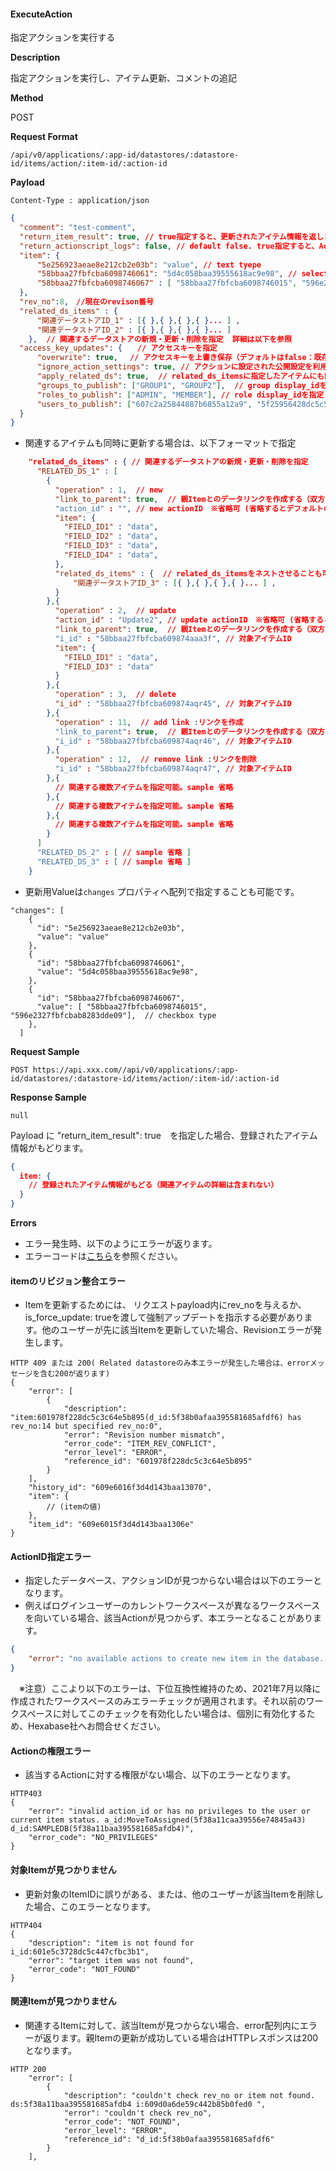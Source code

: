 
#### ExecuteAction

指定アクションを実行する

**Description**

指定アクションを実行し、アイテム更新、コメントの追記

**Method**

POST

**Request Format**

```text
/api/v0/applications/:app-id/datastores/:datastore-id/items/action/:item-id/:action-id
```

**Payload**

`Content-Type : application/json`

```json
{
  "comment": "test-comment",
  "return_item_result": true, // true指定すると、更新されたアイテム情報を返します
  "return_actionscript_logs": false, // default false. true指定すると、ActionScript実行ログを返却します
  "item": {
      "5e256923aeae8e212cb2e03b": "value", // text tyepe
      "58bbaa27fbfcba6098746061": "5d4c058baa39555618ac9e98", // select type
      "58bbaa27fbfcba6098746067" : [ "58bbaa27fbfcba6098746015", "596e2327fbfcbab8283dde09"]  // checkbox type
  },
  "rev_no":8,　//現在のrevison番号
  "related_ds_items" : {
      "関連データストアID_1" : [{ },{ },{ },{ }... ] ,
      "関連データストアID_2" : [{ },{ },{ },{ }... ] 
    },  // 関連するデータストアの新規・更新・削除を指定  詳細は以下を参照
  "access_key_updates": {　　// アクセスキーを指定
      "overwrite": true,　 // アクセスキーを上書き保存（デフォルトはfalse：既存のキーに追加する）
      "ignore_action_settings": true, // アクションに設定された公開設定を利用しない（このPayloadで指定したキーのみを付与する）
      "apply_related_ds": true,  // related_ds_itemsに指定したアイテムにも同様の設定を利用する
      "groups_to_publish": ["GROUP1", "GROUP2"],  // group display_idを指定（実行ユーザが保持するキーのみ指定可能）
      "roles_to_publish": ["ADMIN", "MEMBER"], // role display_idを指定（実行ユーザが保持するキーのみ指定可能）
      "users_to_publish": ["607c2a25844887b6855a12a9", "5f25956428dc5c55b463bc77" ] // user_idを指定（ワークスペース内に存在するuser_idを指定可能）
  }
}
```

* 関連するアイテムも同時に更新する場合は、以下フォーマットで指定
```json
    "related_ds_items" : { // 関連するデータストアの新規・更新・削除を指定
      "RELATED_DS_1" : [
        {
          "operation" : 1,  // new
          "link_to_parent": true,  // 親Itemとのデータリンクを作成する（双方のリンクが作成される） default: false(親→指定したi_idへのリンクのみ)
          "action_id" : "", // new actionID　※省略可 (省略するとデフォルトの新規アクションが利用される)
          "item": {
            "FIELD_ID1" : "data",
            "FIELD_ID2" : "data",
            "FIELD_ID3" : "data",
            "FIELD_ID4" : "data",
          },
          "related_ds_items" : {  // related_ds_itemsをネストさせることも可能。（同一Datastoreの複数ネストさせることは不可）
              "関連データストアID_3" : [{ },{ },{ },{ }... ] ,
          }
        },{
          "operation" : 2,  // update
          "action_id" : "Update2", // update actionID　※省略可 (省略するとデフォルトの更新アクションが利用される)
          "link_to_parent": true,  // 親Itemとのデータリンクを作成する（双方のリンクが作成される） default: false(親→指定したi_idへのリンクのみ)
          "i_id" : "58bbaa27fbfcba609874aaa3f", // 対象アイテムID
          "item": {
            "FIELD_ID1" : "data",
            "FIELD_ID3" : "data"
          }
        },{
          "operation" : 3,  // delete
          "i_id" : "58bbaa27fbfcba609874aqr45", // 対象アイテムID
        },{
          "operation" : 11,  // add link :リンクを作成
          "link_to_parent": true,  // 親Itemとのデータリンクを作成する（双方のリンクが作成される） default: false(親→指定したi_idへのリンクのみ)
          "i_id" : "58bbaa27fbfcba609874aqr46", // 対象アイテムID
        },{
          "operation" : 12,  // remove link :リンクを削除
          "i_id" : "58bbaa27fbfcba609874aqr47", // 対象アイテムID
        },{
          // 関連する複数アイテムを指定可能。sample 省略
        },{
          // 関連する複数アイテムを指定可能。sample 省略
        },{
          // 関連する複数アイテムを指定可能。sample 省略
        }
      ]
      "RELATED_DS_2" : [ // sample 省略 ]
      "RELATED_DS_3" : [ // sample 省略 ]
    }
```


* 更新用Valueは`changes` プロパティへ配列で指定することも可能です。　
```
"changes": [
    {
      "id": "5e256923aeae8e212cb2e03b",
      "value": "value"
    },
    {
      "id": "58bbaa27fbfcba6098746061", 
      "value": "5d4c058baa39555618ac9e98",
    },
    {
      "id": "58bbaa27fbfcba6098746067",
      "value": [ "58bbaa27fbfcba6098746015", "596e2327fbfcbab8283dde09"],  // checkbox type
    },
  ]
```

**Request Sample**

```text
POST https://api.xxx.com//api/v0/applications/:app-id/datastores/:datastore-id/items/action/:item-id/:action-id
```

**Response Sample**

```text
null
```

Payload に "return_item_result": true　を指定した場合、登録されたアイテム情報がもどります。
```json
{
  item: {
    // 登録されたアイテム情報がもどる（関連アイテムの詳細は含まれない）
  }
}
```

**Errors**
- エラー発生時、以下のようにエラーが返ります。
- エラーコードは[こちら](/docs/errors)を参照ください。

#### itemのリビジョン整合エラー
- Itemを更新するためには、 リクエストpayload内にrev_noを与えるか、is_force_update: trueを渡して強制アップデートを指示する必要があります。他のユーザーが先に該当Itemを更新していた場合、Revisionエラーが発生します。
```
HTTP 409 または 200( Related datastoreのみ本エラーが発生した場合は、errorメッセージを含む200が返ります)
{
    "error": [
        {
            "description": "item:601978f228dc5c3c64e5b895(d_id:5f38b0afaa395581685afdf6) has rev_no:14 but specified rev_no:0",
            "error": "Revision number mismatch",
            "error_code": "ITEM_REV_CONFLICT",
            "error_level": "ERROR",
            "reference_id": "601978f228dc5c3c64e5b895"
        }
    ],
    "history_id": "609e6016f3d4d143baa13070",
    "item": {
        // (itemの値)
    },
    "item_id": "609e6015f3d4d143baa1306e"
}
```

#### ActionID指定エラー
- 指定したデータベース、アクションIDが見つからない場合は以下のエラーとなります。
- 例えばログインユーザーのカレントワークスペースが異なるワークスペースを向いている場合、該当Actionが見つからず、本エラーとなることがあります。
```json
{
    "error": "no available actions to create new item in the database. you should check settings or check if you are in your current workspace[ xxxxxxxxxxxxxxxxxx ]"
}
```

　※注意）ここより以下のエラーは、下位互換性維持のため、2021年7月以降に作成されたワークスペースのみエラーチェックが適用されます。それ以前のワークスペースに対してこのチェックを有効化したい場合は、個別に有効化するため、Hexabase社へお問合せください。

#### Actionの権限エラー
- 該当するActionに対する権限がない場合、以下のエラーとなります。
```
HTTP403
{
    "error": "invalid action_id or has no privileges to the user or current item status. a_id:MoveToAssigned(5f38a11caa39556e74845a43) d_id:SAMPLEDB(5f38a11baa395581685afdb4)",
    "error_code": "NO_PRIVILEGES"
}
```

#### 対象Itemが見つかりません
- 更新対象のItemIDに誤りがある、または、他のユーザーが該当Itemを削除した場合、このエラーとなります。
```
HTTP404
{
    "description": "item is not found for i_id:601e5c3728dc5c447cfbc3b1",
    "error": "target item was not found",
    "error_code": "NOT_FOUND"
}
```

#### 関連Itemが見つかりません
- 関連するItemに対して、該当Itemが見つからない場合、error配列内にエラーが返ります。親Itemの更新が成功している場合はHTTPレスポンスは200となります。
```
HTTP 200
    "error": [
        {
            "description": "couldn't check rev_no or item not found. ds:5f38a11baa395581685afdb4 i:609d0a6de59c442b85b0fed0 ",
            "error": "couldn't check rev_no",
            "error_code": "NOT_FOUND",
            "error_level": "ERROR",
            "reference_id": "d_id:5f38b0afaa395581685afdf6"
        }
    ],
```